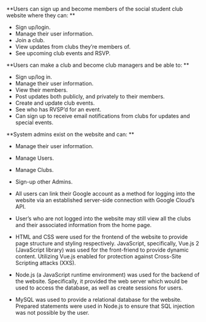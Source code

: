 **Users can sign up and become members of the social student club website where they can: **
* Sign up/login.
* Manage their user information. 
* Join a club.
* View updates from clubs they’re members of.
* See upcoming club events and RSVP. 

**Users can make a club and become club managers and be able to: **
* Sign up/log in. 
* Manage their user information.
* View their members. 
* Post updates both publicly, and privately to their members. 
* Create and update club events. 
* See who has RVSP’d for an event. 
* Can sign up to receive email notifications from clubs for updates and special events.

**System admins exist on the website and can: **
* Manage their user information.
* Manage Users.
* Manage Clubs.
* Sign-up other Admins. 

* All users can link their Google account as a method for logging into the website via an established server-side connection with Google Cloud’s API.
* User’s who are not logged into the website may still view all the clubs and their associated information from the home page.
* HTML and CSS were used for the frontend of the website to provide page structure and styling respectively. JavaScript, specifically, Vue.js 2 (JavaScript library) was used for the front-friend to provide dynamic content. Utilizing Vue.js enabled for protection against Cross-Site Scripting attacks (XXS). 
* Node.js (a JavaScript runtime environment) was used for the backend of the website. Specifically, it provided the web server which would be used to access the database, as well as create sessions for users.
* MySQL was used to provide a relational database for the website. Prepared statements were used in Node.js to ensure that SQL injection was not possible by the user.
